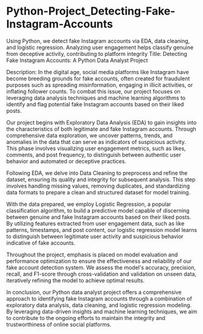 # Python-Project_Detecting-Fake-Instagram-Accounts
Using Python, we detect fake Instagram accounts via EDA, data cleaning, and logistic regression. Analyzing user engagement helps classify genuine from deceptive activity, contributing to platform integrity
Title: Detecting Fake Instagram Accounts: A Python Data Analyst Project

Description:
In the digital age, social media platforms like Instagram have become breeding grounds for fake accounts, often created for fraudulent purposes such as spreading misinformation, engaging in illicit activities, or inflating follower counts. To combat this issue, our project focuses on leveraging data analysis techniques and machine learning algorithms to identify and flag potential fake Instagram accounts based on their liked posts.

Our project begins with Exploratory Data Analysis (EDA) to gain insights into the characteristics of both legitimate and fake Instagram accounts. Through comprehensive data exploration, we uncover patterns, trends, and anomalies in the data that can serve as indicators of suspicious activity. This phase involves visualizing user engagement metrics, such as likes, comments, and post frequency, to distinguish between authentic user behavior and automated or deceptive practices.

Following EDA, we delve into Data Cleaning to preprocess and refine the dataset, ensuring its quality and integrity for subsequent analysis. This step involves handling missing values, removing duplicates, and standardizing data formats to prepare a clean and structured dataset for model training.

With the data prepared, we employ Logistic Regression, a popular classification algorithm, to build a predictive model capable of discerning between genuine and fake Instagram accounts based on their liked posts. By utilizing features extracted from user engagement data, such as like patterns, timestamps, and post content, our logistic regression model learns to distinguish between legitimate user activity and suspicious behavior indicative of fake accounts.

Throughout the project, emphasis is placed on model evaluation and performance optimization to ensure the effectiveness and reliability of our fake account detection system. We assess the model's accuracy, precision, recall, and F1-score through cross-validation and validation on unseen data, iteratively refining the model to achieve optimal results.

In conclusion, our Python data analyst project offers a comprehensive approach to identifying fake Instagram accounts through a combination of exploratory data analysis, data cleaning, and logistic regression modeling. By leveraging data-driven insights and machine learning techniques, we aim to contribute to the ongoing efforts to maintain the integrity and trustworthiness of online social platforms.
